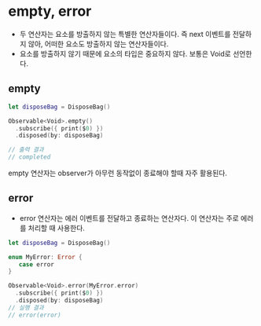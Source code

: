 # empty, error

* 두 연산자는 요소를 방출하지 않는 특별한 연산자들이다. 즉 next 이벤트를 전달하지 않아, 어떠한 요소도 방출하지 않는 연산자들이다.
* 요소를 방출하지 않기 때문에 요소의 타입은 중요하지 않다. 보통은 Void로 선언한다. 

## empty

```swift
let disposeBag = DisposeBag()

Observable<Void>.empty()
  .subscribe({ print($0) })
  .disposed(by: disposeBag)

// 출력 결과 
// completed
```

empty 연산자는 observer가 아무런 동작없이 종료해야 할때 자주 활용된다.

## error

* error 연산자는 에러 이벤트를 전달하고 종료하는 연산자다. 이 연산자는 주로 에러를 처리할 때 사용한다. 

```swift
let disposeBag = DisposeBag()

enum MyError: Error {
   case error
}

Observable<Void>.error(MyError.error)
  .subscribe({ print($0) })
  .disposed(by: disposeBag)
// 실행 결과 
// error(error)
```